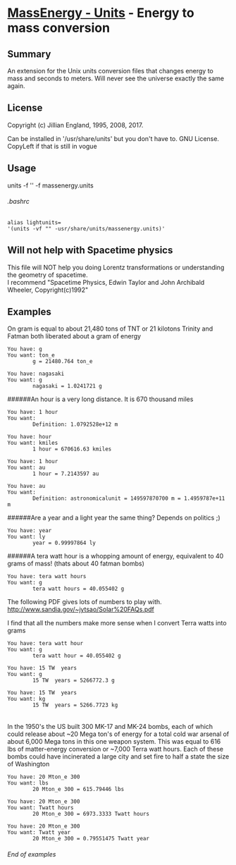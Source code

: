 [MassEnergy - Units](http://www.hyperfaceted.com/) - Energy to mass conversion
==============================================================================
Summary
-------

An extension for the Unix units conversion files that changes 
energy to mass and seconds to meters.  Will never see the universe exactly the same again.

License
-------
Copyright (c) Jillian England, 1995, 2008, 2017. 

Can be installed in '/usr/share/units' but you don't have to.
GNU License. CopyLeft if that is still in vogue 

Usage
-----
units -f '' -f massenergy.units

###### .bashrc
```
alias lightunits=
'(units -vf "" -usr/share/units/massenergy.units)'
```

Will not help with Spacetime physics
------------------------------------

This file will NOT help you doing Lorentz transformations or understanding
the geometry of spacetime.  
I recommend "Spacetime Physics, Edwin Taylor and John Archibald Wheeler, Copyright(c)1992"

Examples
--------
On gram is equal to about 21,480 tons of TNT or 21 kilotons
Trinity and Fatman both liberated about a gram of energy

```
You have: g
You want: ton_e
        g = 21480.764 ton_e

You have: nagasaki
You want: g
        nagasaki = 1.0241721 g

```
######An hour is a very long distance. 
It is 670 thousand miles 
```
You have: 1 hour
You want:
        Definition: 1.0792528e+12 m

You have: hour
You want: kmiles
        1 hour = 670616.63 kmiles

You have: 1 hour
You want: au
        1 hour = 7.2143597 au

You have: au
You want:
        Definition: astronomicalunit = 149597870700 m = 1.4959787e+11 m
```
######Are a year and a light year the same thing?  Depends on politics ;)
```
You have: year
You want: ly
        year = 0.99997864 ly
```
######A tera watt hour is a whopping amount of energy, equivalent to 40 grams of mass! (thats about 40 fatman bombs)
```
You have: tera watt hours
You want: g
        tera watt hours = 40.055402 g
```
 The following PDF gives lots of numbers to play with.
  http://www.sandia.gov/~jytsao/Solar%20FAQs.pdf

 I find that all the numbers make more sense when I convert Terra watts into grams
 
```
You have: tera watt hour
You want: g
        tera watt hour = 40.055402 g

You have: 15 TW  years
You want: g
        15 TW  years = 5266772.3 g

You have: 15 TW  years
You want: kg
        15 TW  years = 5266.7723 kg
```
######
 In the 1950's the US built 300 MK-17 and MK-24 bombs, each of which could release 
 about ~20 Mega ton's of energy for a total cold war arsenal of about 6,000 Mega tons 
 in this one weapon system. This was equal to 616 lbs of matter-energy conversion or ~7,000 
 Terra watt hours. Each of these bombs could have incinerated a large city and set fire
 to half a state the size of Washington
```
You have: 20 Mton_e 300
You want: lbs
        20 Mton_e 300 = 615.79446 lbs
    
You have: 20 Mton_e 300
You want: Twatt hours
        20 Mton_e 300 = 6973.3333 Twatt hours

You have: 20 Mton_e 300
You want: Twatt year
        20 Mton_e 300 = 0.79551475 Twatt year
```
###### End of examples

